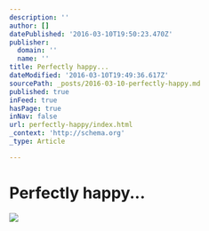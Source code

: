 ```yaml
---
description: ''
author: []
datePublished: '2016-03-10T19:50:23.470Z'
publisher:
  domain: ''
  name: ''
title: Perfectly happy...
dateModified: '2016-03-10T19:49:36.617Z'
sourcePath: _posts/2016-03-10-perfectly-happy.md
published: true
inFeed: true
hasPage: true
inNav: false
url: perfectly-happy/index.html
_context: 'http://schema.org'
_type: Article

---
```

# Perfectly happy...
![](https://the-grid-user-content.s3-us-west-2.amazonaws.com/382b2976-905c-4d68-816e-9ee0575fb1b0.png)